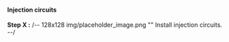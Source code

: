 #### Injection circuits ####
**Step X :**
/-- 128x128 img/placeholder_image.png "" Install injection circuits. --/

